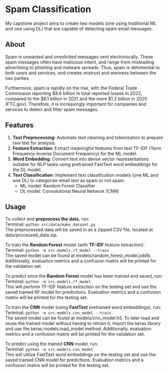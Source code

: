 # Spam Classification

My capstone project aims to create two models (one using traditional ML and one using DL) that are capable of detecting spam email messages.

## About

Spam is unwanted and unsolicited messages sent electronically. These spam messages often have malicious intent, and range from misleading advertising to phishing and malware spreads. Thus, spam is detrimental to both users and services, and creates mistrust and wariness between the two parties.

Furthermore, spam is rapidly on the rise, with the Federal Trade Commission reporting $8.8 billion in total reported losses in 2022, compared to the $6.1 billion in 2021 and the mere $1.2 billion in 2020 (FTC.gov). Therefore, it is increasingly important for companies and services to detect and filter spam messages.

## Features

1. **Text Preprocessing**: Automate text cleaning and tokenization to prepare raw text for analysis.
2. **Feature Extraction**: Extract meaningful features from text TF-IDF (Term Frequency-Inverse Document Frequency) for the ML model.
3. **Word Embedding**: Convert text into dense vector representations suitable for NLP tasks using pretrained FastText word embeddings for the DL model.
4. **Text Classification**: Implement text classification models (one ML and one DL) to categorize email text as spam or not spam.
   - ML model: Random Forest Classifier
   - DL model: Convolutional Neural Network (CNN)

## Usage

To collect and **preprocess the data**, run:  
Terminal: ```python src/data/make_dataset.py```  
The preprocessed data will be saved in as a zipped CSV file, located at data/processed_data.zip.

To train the **Random Forest** model (with **TF-IDF** feature extraction):  
Terminal: ```python -m src.models.rf_model --train```  
The saved model can be found at models/random_forest_model.joblib. Additionally, evaluation metrics and a confusion matrix will be printed for the validation set.

To predict once the **Random Forest** model has been trained and saved, run:  
Terminal: ```python -m src.models.rf_model```  
This will perform TF-IDF feature extraction on the testing set and use the saved trained RF model for predictions. Evaluation metrics and a confusion matrix will be printed for the testing set.

To train the **CNN** model (using **FastText** pretrained word embeddings), run:  
Terminal: ```python -m src.models.cnn_model --train```  
The saved model can be found at models/cnn_model.h5. To later load and reuse the trained model without having to retrain it, import the keras library and use the keras.models.load_model method. Additionally, evaluation metrics and a confusion matrix will be printed for the validation set.

To predict using the trained **CNN** model, run:  
Terminal: ```python -m src.models.cnn_model```  
This will utilize FastText word embeddings on the testing set and use the saved trained CNN model for predictions. Evaluation metrics and a confusion matrix will be printed for the testing set.
